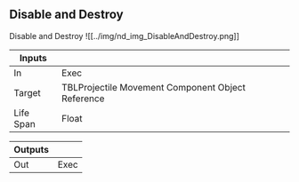 ## Disable and Destroy
Disable and Destroy
![[../img/nd_img_DisableAndDestroy.png]]

|Inputs||
|--|--|
| In | Exec |
| Target | TBLProjectile Movement Component Object Reference |
| Life Span | Float |

|Outputs||
|--|--|
| Out | Exec |
